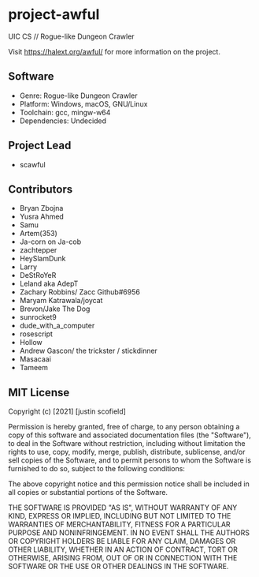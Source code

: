 # project-awful
UIC CS // Rogue-like Dungeon Crawler

Visit <https://halext.org/awful/> for more information on the project.

Software
--------
- Genre: Rogue-like Dungeon Crawler
- Platform: Windows, macOS, GNU/Linux
- Toolchain: gcc, mingw-w64
- Dependencies: Undecided

Project Lead
------------
- scawful

Contributors
------------

- Bryan Zbojna
- Yusra Ahmed
- Samu
- Artem(353)
- Ja-corn on Ja-cob
- zachtepper
- HeySlamDunk
- Larry
- DeStRoYeR
- Leland aka AdepT
- Zachary Robbins/ Zacc Github#6956
- Maryam Katrawala/joycat
- Brevon/Jake The Dog
- sunrocket9
- dude_with_a_computer
- rosescript
- Hollow
- Andrew Gascon/ the trickster / stickdinner
- Masacaai
- Tameem

MIT License
-------

Copyright (c) [2021] [justin scofield]

Permission is hereby granted, free of charge, to any person obtaining a copy
of this software and associated documentation files (the "Software"), to deal
in the Software without restriction, including without limitation the rights
to use, copy, modify, merge, publish, distribute, sublicense, and/or sell
copies of the Software, and to permit persons to whom the Software is
furnished to do so, subject to the following conditions:

The above copyright notice and this permission notice shall be included in all
copies or substantial portions of the Software.

THE SOFTWARE IS PROVIDED "AS IS", WITHOUT WARRANTY OF ANY KIND, EXPRESS OR
IMPLIED, INCLUDING BUT NOT LIMITED TO THE WARRANTIES OF MERCHANTABILITY,
FITNESS FOR A PARTICULAR PURPOSE AND NONINFRINGEMENT. IN NO EVENT SHALL THE
AUTHORS OR COPYRIGHT HOLDERS BE LIABLE FOR ANY CLAIM, DAMAGES OR OTHER
LIABILITY, WHETHER IN AN ACTION OF CONTRACT, TORT OR OTHERWISE, ARISING FROM,
OUT OF OR IN CONNECTION WITH THE SOFTWARE OR THE USE OR OTHER DEALINGS IN THE
SOFTWARE.
